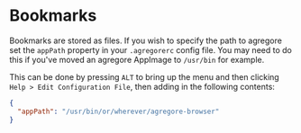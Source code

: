 # Bookmarks

Bookmarks are stored as files. If you wish to specify the path to agregore set the `appPath` property in your `.agregorerc` config file. You may need to do this if you've moved an agregore AppImage to `/usr/bin` for example.

This can be done by pressing `ALT` to bring up the menu and then clicking `Help > Edit Configuration File`, then adding in the following contents:

```json
{
  "appPath": "/usr/bin/or/wherever/agregore-browser"
}
```